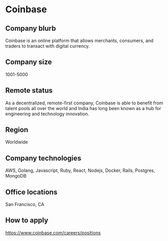 # Coinbase

## Company blurb

Coinbase is an online platform that allows merchants, consumers, and traders to transact with digital currency.

## Company size

1001-5000

## Remote status

As a decentralized, remote-first company, Coinbase is able to benefit from talent pools all over the world and India has long been known as a hub for engineering and technology innovation.

## Region

Worldwide

## Company technologies

AWS, Golang, Javascript, Ruby, React, Nodejs, Docker, Rails, Postgres, MongoDB

## Office locations

San Francisco, CA

## How to apply

<https://www.coinbase.com/careers/positions>
